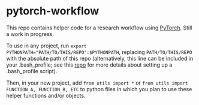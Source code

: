 # pytorch-workflow

This repo contains helper code for a research workflow using [PyTorch](http://pytorch.org/). Still a work in progress.

To use in any project, run `export PYTHONPATH="PATH/TO/THIS/REPO":$PYTHONPATH`, replacing `PATH/TO/THIS/REPO` with the absolute path of this repo (alternatively, this line can be included in your .bash_profile; see this [repo](https://github.com/ruthcfong/coding-tricks) for more details about setting up a .bash_profile script).

Then, in your new project, add `from utils import *` or `from utils import FUNCTION_A, FUNCTION_B, ETC` to python files in which you plan to use these helper functions and/or objects.
